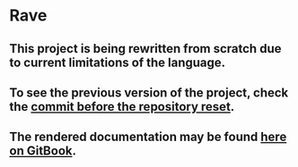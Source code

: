 # Rave

## This project is being rewritten from scratch due to current limitations of the language.
## To see the previous version of the project, check the [commit before the repository reset](https://github.com/ClementNerma/Rave/tree/5a7a327348837d3309a6f39a1a570bde0b05c987).
## The rendered documentation may be found [here on GitBook](https://clement-nerma.gitbook.io/rave/).
